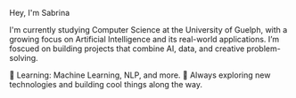 Hey, I'm Sabrina

I'm currently studying Computer Science at the University of Guelph, with a growing focus on Artificial Intelligence and its real-world applications. I’m foscued on building projects that combine AI, data, and creative problem-solving.

🧠 Learning: Machine Learning, NLP, and more.
🌱 Always exploring new technologies and building cool things along the way.






